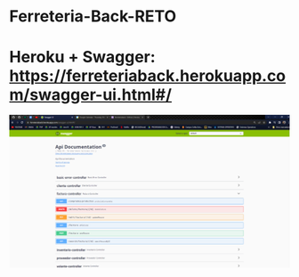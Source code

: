 # Ferreteria-Back-RETO

# Heroku + Swagger: https://ferreteriaback.herokuapp.com/swagger-ui.html#/

![](https://github.com/FernandoH1/Ferreteria-Back-RETO/blob/main/img/img.png)
